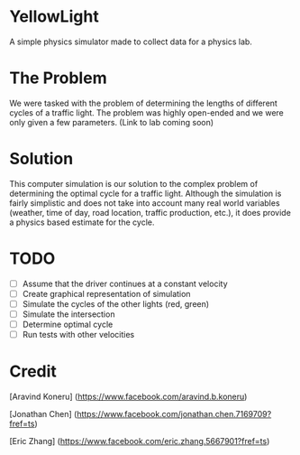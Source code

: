 YellowLight
===========

A simple physics simulator made to collect data for a physics lab. 

The Problem
===========

We were tasked with the problem of determining the lengths of different cycles of a traffic light. The problem was highly open-ended and we were only given a few parameters. (Link to lab coming soon)

Solution
========

This computer simulation is our solution to the complex problem of determining the optimal cycle for a traffic light. Although the simulation is fairly simplistic and does not take into account many real world variables (weather, time of day, road location, traffic production, etc.), it does provide a physics based estimate for the cycle. 

TODO
====

- [ ] Assume that the driver continues at a constant velocity 
- [ ] Create graphical representation of simulation 
- [ ] Simulate the cycles of the other lights (red, green)
- [ ] Simulate the intersection 
- [ ] Determine optimal cycle 
- [ ] Run tests with other velocities

Credit
======

[Aravind Koneru] (https://www.facebook.com/aravind.b.koneru)

[Jonathan Chen] (https://www.facebook.com/jonathan.chen.7169709?fref=ts)

[Eric Zhang] (https://www.facebook.com/eric.zhang.5667901?fref=ts)

